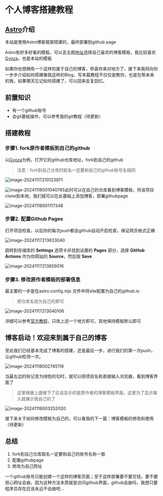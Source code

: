 # 个人博客搭建教程

## [Astro](https://docs.astro.build/zh-cn/getting-started/)介绍

本站是使用Astro博客框架搭建的，最终部署到github page

Astro有好多好看的模板，可以去主题[地址](https://astro.build/themes/)选择自己喜欢的博客模板，我比较喜欢[Gyoza](https://github.com/lxchapu/astro-gyoza)，也是本站的模板

如果你也想拥有一个这样的属于自己的博客，恭喜你来对地方了，接下来我将向你一步步介绍如何搭建像我这样的Blog，写本篇教程不仅仅是教你，也是在帮未来的我，如果哪天忘记如何搭建了，可以回来反复回忆。

## 前置知识

- 有一个github账号
- 会git基础操作，可以参考我的git教程（待更新）

## 搭建教程

### 步骤1. fork原作者模板到自己的github

以[Gyoza](https://github.com/lxchapu/astro-gyoza)为例，打开它的github仓库地址，fork到自己的github

> 注意：fork到自己仓库时起名一定要和自己的github账号名相同

![image-20241117210123971](https://picture-note-1328988318.cos.ap-nanjing.myqcloud.com/Typora/202411172101199.png)

![image-20241118001040785](https://picture-note-1328988318.cos.ap-nanjing.myqcloud.com/Typora/202411180010937.png)此时可以在自己的仓库看到博客模板，将该项目clone到本地，我们就可以在此基础上添加博客，部署githubpage

![image-20241118001117348](https://picture-note-1328988318.cos.ap-nanjing.myqcloud.com/Typora/202411180011385.png)

### 步骤2. 配置Github Pages

打开项目检查，以后你的每次push都会github自动开启检查，保证网页格式正确

![image-20241117213633040](https://picture-note-1328988318.cos.ap-nanjing.myqcloud.com/Typora/202411172136136.png)

跳转到存储库的 **Settings** 选项卡并找到设置的 **Pages** 部分，选择 **GitHub Actions** 作为你网站的 **Source**，然后按 **Save**

![image-20241117213859016](https://picture-note-1328988318.cos.ap-nanjing.myqcloud.com/Typora/202411172138161.png)

### 步骤3. 修改原作者模板的部署信息

最主要的一步是在astro.config.mjs 文件中将site配置为自己的github.io

> 把仓库名改为自己的即可

![image-20241117213040106](https://picture-note-1328988318.cos.ap-nanjing.myqcloud.com/Typora/202411172130197.png)

详细可以参考[官方教程](https://docs.astro.build/zh-cn/guides/deploy/github/)，只改上述一个地方即可，其他保持模板默认即可

## 博客启动！欢迎来到属于自己的博客

至此我们已经基本完成了博客的搭建，还差最后一步，进行我们的第一次push，让github检测一次。

![image-20241118002745119](https://picture-note-1328988318.cos.ap-nanjing.myqcloud.com/Typora/202411180027165.png)

当最左边的标记变为绿色的勾时，就可以把项目名称直接输入浏览器，看到博客界面了

> 这里根据上面做下了应该显示的是原作者的博客模板界面，这里为了显示输入就展示我自己的了

![image-20241118003252020](https://picture-note-1328988318.cos.ap-nanjing.myqcloud.com/Typora/202411180032228.png)

接下来关于如何修改模板为自己的，可以看我的下一篇：博客模板的修改和使用（待更新）

## 总结

1. fork到自己仓库取名一定要和自己的账号名称一致
2. 配置githubpage
3. 修改为自己网址

一个github账号只能创建一个这样的博客页面；至于这样部署要不要交钱，要不要担心网址会崩，因为这种方法本质就是访问github界面，github会崩吗，我想只要程序员存在应该永远不会崩吧...
